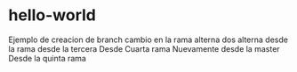 # hello-world
Ejemplo de creacion de branch
cambio en la rama alterna
dos alterna
desde la rama
desde la tercera
Desde Cuarta rama
Nuevamente desde la master
Desde la quinta rama

